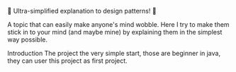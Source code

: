 🎉 Ultra-simplified explanation to design patterns! 🎉

A topic that can easily make anyone's mind wobble. Here I try to make them stick in to your
mind (and maybe mine) by explaining them in the simplest way possible.

Introduction
The project the very simple start, those are beginner in java, they can user this project as first project.
